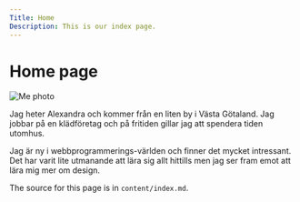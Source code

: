 ```yaml
---
Title: Home
Description: This is our index page.
---
```


Home page
==========================

![Me photo](image/outdoorme.jpg)

Jag heter Alexandra och kommer från en liten by i Västa Götaland. Jag jobbar på en klädföretag och på fritiden gillar jag att spendera tiden utomhus. 

Jag är ny i webbprogrammerings-världen och finner det mycket intressant. Det har varit lite utmanande att lära sig allt hittills men jag ser fram emot att lära mig mer om design. 

The source for this page is in `content/index.md`.
